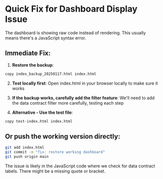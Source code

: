 # Quick Fix for Dashboard Display Issue

The dashboard is showing raw code instead of rendering. This usually means there's a JavaScript syntax error.

## Immediate Fix:

1. **Restore the backup**:
```bash
copy index_backup_20250117.html index.html
```

2. **Test locally first**:
Open index.html in your browser locally to make sure it works

3. **If the backup works, carefully add the filter feature**:
We'll need to add the data contract filter more carefully, testing each step

4. **Alternative - Use the test file**:
```bash
copy test-index.html index.html
```

## Or push the working version directly:
```bash
git add index.html
git commit -m "fix: restore working dashboard"
git push origin main
```

The issue is likely in the JavaScript code where we check for data contract labels. There might be a missing quote or bracket.
